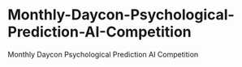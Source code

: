 # Monthly-Daycon-Psychological-Prediction-AI-Competition
Monthly Daycon Psychological Prediction AI Competition
